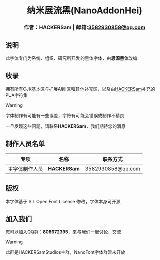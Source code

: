 <div align="center">

# 纳米展流黑(NanoAddonHei)
### 作者：HACKERSam    |    邮箱:3582930858@qq.com
</div>

## 说明
此字体专门为系统、组织、研究所开发的黑体字体，由**思源黑体**改编

## 收录

拥有所有CJK基本区与扩展A到I区和其他补充区，以及由[HACKERSam](https://github.com/HACKERSam2011/)补充的PUA字符集

> [!WARNING]
>
> 字体制作有可能有一些误差，字符有可能会错误或制作不精良
> 
> 一旦发现这些问题，请联系**HACKERSam**，我们期待您的消息

## 制作人员名单

|专项|名称|联系方式|
|-|-|-|
|主字体制作人员|**HACKERSam**|3582930858@qq.com|

## 版权

本字体基于 SIL Open Font License 修改，字体本身可开源

## 加入我们

您可以加入QQ群：**808672395**，来与我们一起讨论、交流

> [!WARNING]
>
> 此群是HACKERSamStudios主群，NanoFont字体群暂未开放